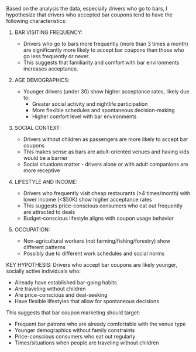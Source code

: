 Based on the analysis the data, especially drivers who go to bars, I hypothesize that drivers who accepted bar coupons tend to have the following characteristics:

1. BAR VISITING FREQUENCY:
    - Drivers who go to bars more frequently (more than 3 times a month) are significantly
      more likely to accept bar coupons than those who go less frequently or never.
    - This suggests that familiarity and comfort with bar environments increases acceptance.

2. AGE DEMOGRAPHICS:
    - Younger drivers (under 30) show higher acceptance rates, likely due to:
        * Greater social activity and nightlife participation
        * More flexible schedules and spontaneous decision-making
        * Higher comfort level with bar environments

3. SOCIAL CONTEXT:
    - Drivers without children as passengers are more likely to accept bar coupons
    - This makes sense as bars are adult-oriented venues and having kids would be a barrier
    - Social situations matter - drivers alone or with adult companions are more receptive

4. LIFESTYLE AND INCOME:
    - Drivers who frequently visit cheap restaurants (>4 times/month) with lower income (<$50K)
      show higher acceptance rates
    - This suggests price-conscious consumers who eat out frequently are attracted to deals
    - Budget-conscious lifestyle aligns with coupon usage behavior

5. OCCUPATION:
    - Non-agricultural workers (not farming/fishing/forestry) show different patterns
    - Possibly due to different work schedules and social norms

KEY HYPOTHESIS:
Drivers who accept bar coupons are likely younger, socially active individuals who:
- Already have established bar-going habits
- Are traveling without children
- Are price-conscious and deal-seeking
- Have flexible lifestyles that allow for spontaneous decisions


This suggests that bar coupon marketing should target:
- Frequent bar patrons who are already comfortable with the venue type
- Younger demographics without family constraints
- Price-conscious consumers who eat out regularly
- Times/situations when people are traveling without children